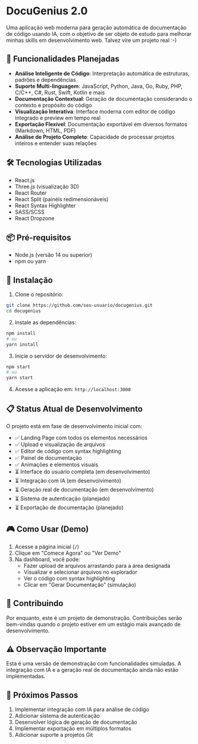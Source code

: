 # DocuGenius 2.0

Uma aplicação web moderna para geração automática de documentação de código usando IA, com o objetivo de ser objeto de estudo para melhorar minhas skills em desenvolvimento web. Talvez vire um projeto real :-)

## 🚀 Funcionalidades Planejadas

- **Análise Inteligente de Código**: Interpretação automática de estruturas, padrões e dependências
- **Suporte Multi-linguagem**: JavaScript, Python, Java, Go, Ruby, PHP, C/C++, C#, Rust, Swift, Kotlin e mais
- **Documentação Contextual**: Geração de documentação considerando o contexto e propósito do código
- **Visualização Interativa**: Interface moderna com editor de código integrado e preview em tempo real
- **Exportação Flexível**: Documentação exportável em diversos formatos (Markdown, HTML, PDF)
- **Análise de Projeto Completo**: Capacidade de processar projetos inteiros e entender suas relações

## 🛠️ Tecnologias Utilizadas

- React.js
- Three.js (visualização 3D)
- React Router
- React Split (painéis redimensionáveis)
- React Syntax Highlighter
- SASS/SCSS
- React Dropzone

## 📦 Pré-requisitos

- Node.js (versão 14 ou superior)
- npm ou yarn

## 🔧 Instalação

1. Clone o repositório:

```bash
git clone https://github.com/seu-usuario/docugenius.git
cd docugenius
```

2. Instale as dependências:

```bash
npm install
# ou
yarn install
```

3. Inicie o servidor de desenvolvimento:

```bash
npm start
# ou
yarn start
```

4. Acesse a aplicação em: `http://localhost:3000`

## 📋 Status Atual de Desenvolvimento

O projeto está em fase de desenvolvimento inicial com:

- ✅ Landing Page com todos os elementos necessários
- ✅ Upload e visualização de arquivos
- ✅ Editor de código com syntax highlighting
- ✅ Painel de documentação
- ✅ Animações e elementos visuais
- ⏳ Interface do usuário completa (em desenvolvimento)
- ⏳ Integração com IA (em desenvolvimento)
- ⏳ Geração real de documentação (em desenvolvimento)
- ⏳ Sistema de autenticação (planejado)
- ⏳ Exportação de documentação (planejado)

## 🎮 Como Usar (Demo)

1. Acesse a página inicial (`/`)
2. Clique em "Comece Agora" ou "Ver Demo"
3. Na dashboard, você pode:
   - Fazer upload de arquivos arrastando para a área designada
   - Visualizar e selecionar arquivos no explorador
   - Ver o código com syntax highlighting
   - Clicar em "Gerar Documentação" (simulação)

## 🤝 Contribuindo

Por enquanto, este é um projeto de demonstração. Contribuições serão bem-vindas quando o projeto estiver em um estágio mais avançado de desenvolvimento.

## ⚠️ Observação Importante

Esta é uma versão de demonstração com funcionalidades simuladas. A integração com IA e a geração real de documentação ainda não estão implementadas.

## 🔮 Próximos Passos

1. Implementar integração com IA para análise de código
2. Adicionar sistema de autenticação
3. Desenvolver lógica de geração de documentação
4. Implementar exportação em múltiplos formatos
5. Adicionar suporte a projetos Git
